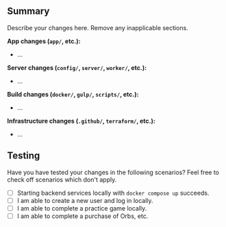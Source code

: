 ## Summary

Describe your changes here. Remove any inapplicable sections.

**App changes (`app/`, etc.):**

- ...

**Server changes (`config/`, `server/`, `worker/`, etc.):**

- ...

**Build changes (`docker/`, `gulp/`, `scripts/`, etc.):**

- ...

**Infrastructure changes (`.github/`, `terraform/`, etc.):**

- ...

## Testing

Have you have tested your changes in the following scenarios?
Feel free to check off scenarios which don't apply.

- [ ] Starting backend services locally with `docker compose up` succeeds.
- [ ] I am able to create a new user and log in locally.
- [ ] I am able to complete a practice game locally.
- [ ] I am able to complete a purchase of Orbs, etc.
